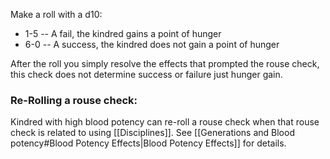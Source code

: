 Make a roll with a d10:
* 1-5 -- A fail, the kindred gains a point of hunger
* 6-0 -- A success, the kindred does not gain a point of hunger

After the roll you simply resolve the effects that prompted the rouse check, this check does not determine success or failure just hunger gain.

### Re-Rolling a rouse check: 
Kindred with high blood potency can re-roll a rouse check when that rouse check is related to using [[Disciplines]]. See [[Generations and Blood potency#Blood Potency Effects|Blood Potency Effects]] for details.